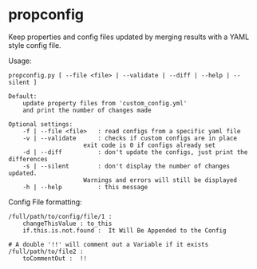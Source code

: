 propconfig
==========

Keep properties and config files updated by merging results with a YAML style config file.

Usage:

    propconfig.py [ --file <file> | --validate | --diff | --help | --silent ]

    Default:
        update property files from 'custom_config.yml'
        and print the number of changes made

    Optional settings:
        -f | --file <file>   : read configs from a specific yaml file
        -v | --validate      : checks if custom configs are in place
                         exit code is 0 if configs already set
        -d | --diff          : don't update the configs, just print the differences
        -s | --silent        : don't display the number of changes updated.
                         Warnings and errors will still be displayed
        -h | --help          : this message

Config File formatting:

    /full/path/to/config/file/1 :
        changeThisValue : to_this
        if.this.is.not.found :  It Will Be Appended to the Config
    
    # A double '!!' will comment out a Variable if it exists
    /full/path/to/file2 :
        toCommentOut :  !!
        
